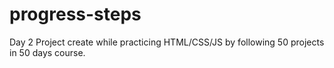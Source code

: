 # progress-steps
Day 2
Project create while practicing HTML/CSS/JS by following 50 projects in 50 days course.
